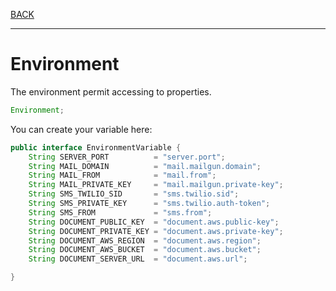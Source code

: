 [BACK](../table.md)

---

# Environment

The environment permit accessing to properties.

```java
Environment;
```

You can create your variable here:

```java
public interface EnvironmentVariable {
    String SERVER_PORT          = "server.port";
    String MAIL_DOMAIN          = "mail.mailgun.domain";
    String MAIL_FROM            = "mail.from";
    String MAIL_PRIVATE_KEY     = "mail.mailgun.private-key";
    String SMS_TWILIO_SID       = "sms.twilio.sid";
    String SMS_PRIVATE_KEY      = "sms.twilio.auth-token";
    String SMS_FROM             = "sms.from";
    String DOCUMENT_PUBLIC_KEY  = "document.aws.public-key";
    String DOCUMENT_PRIVATE_KEY = "document.aws.private-key";
    String DOCUMENT_AWS_REGION  = "document.aws.region";
    String DOCUMENT_AWS_BUCKET  = "document.aws.bucket";
    String DOCUMENT_SERVER_URL  = "document.aws.url";

}
```